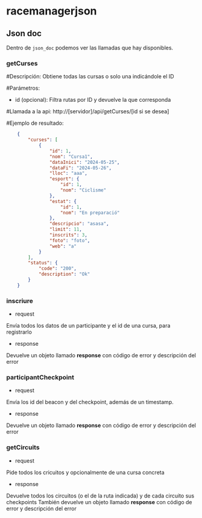 # racemanagerjson
## Json doc

Dentro de ```json_doc``` podemos ver las llamadas que hay disponibles.

### getCurses
#Descripción:
Obtiene todas las cursas o solo una indicándole el ID

#Parámetros:
* id (opcional): Filtra rutas por ID y devuelve la que corresponda

#Llamada a la api:
http://[servidor]/api/getCurses/[id si se desea]

#Ejemplo de resultado:
```json
    {
        "curses": [
            {
                "id": 1,
                "nom": "Cursa1",
                "dataInici": "2024-05-25",
                "dataFi": "2024-05-26",
                "lloc": "aaa",
                "esport": {
                    "id": 1,
                    "nom": "Ciclisme"
                },
                "estat": {
                    "id": 1,
                    "nom": "En preparació"
                },
                "descripcio": "asasa",
                "limit": 11,
                "inscrits": 3,
                "foto": "foto",
                "web": "a"
            }
        ],
        "status": {
            "code": "200",
            "description": "Ok"
        }
    }
```

### inscriure
 * request

Envía todos los datos de un participante y el id de una cursa, para registrarlo

 * response

Devuelve un objeto llamado **response** con código de error y descripción del error

### participantCheckpoint
 * request

Envía los id del beacon y del checkpoint, además de un timestamp.

 * response

Devuelve un objeto llamado **response** con código de error y descripción del error

### getCircuits
 * request

Pide todos los cricuitos y opcionalmente de una cursa concreta

 * response

Devuelve todos los circuitos (o el de la ruta indicada) y de cada circuito sus checkpoints
También devuelve un objeto llamado **response** con código de error y descripción del error